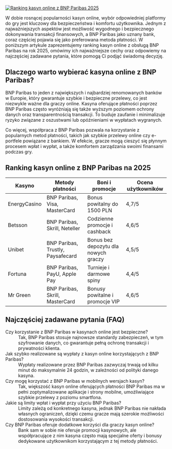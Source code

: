 [![Ranking kasyn online z BNP Paribas 2025](https://123-caf.pages.dev/gitsignup.png)](https://vrmoo.ru/Bt82HjjY)

<p>W dobie rosnącej popularności kasyn online, wybór odpowiedniej platformy do gry jest kluczowy dla bezpieczeństwa i komfortu użytkownika. Jednym z najważniejszych aspektów jest możliwość wygodnego i bezpiecznego dokonywania transakcji finansowych, a BNP Paribas jako uznany bank, coraz częściej pojawia się jako preferowana metoda płatności. W poniższym artykule zaprezentujemy ranking kasyn online z obsługą BNP Paribas na rok 2025, omówimy ich najważniejsze cechy oraz odpowiemy na najczęściej zadawane pytania, które pomogą Ci podjąć świadomą decyzję.</p>  <h2>Dlaczego warto wybierać kasyna online z BNP Paribas?</h2> <p>BNP Paribas to jeden z największych i najbardziej renomowanych banków w Europie, który gwarantuje szybkie i bezpieczne przelewy, co jest niezwykle ważne dla graczy online. Kasyna oferujące płatności poprzez BNP Paribas często wyróżniają się także wyższym poziomem ochrony danych oraz transparentnością transakcji. To buduje zaufanie i minimalizuje ryzyko związane z oszustwami lub opóźnieniami w wypłatach wygranych.</p> <p>Co więcej, współpraca z BNP Paribas pozwala na korzystanie z popularnych metod płatności, takich jak szybkie przelewy online czy e-portfele powiązane z bankiem. W efekcie, gracze mogą cieszyć się płynnym procesem wpłat i wypłat, a także komfortem zarządzania swoimi finansami podczas gry.</p>  <h2>Ranking kasyn online z BNP Paribas na 2025</h2> <table>   <thead>     <tr>       <th>Kasyno</th>       <th>Metody płatności</th>       <th>Boni i promocje</th>       <th>Ocena użytkowników</th>     </tr>   </thead>   <tbody>     <tr>       <td>EnergyCasino</td>       <td>BNP Paribas, Visa, MasterCard</td>       <td>Bonus powitalny do 1500 PLN</td>       <td>4,7/5</td>     </tr>     <tr>       <td>Betsson</td>       <td>BNP Paribas, Skrill, Neteller</td>       <td>Codzienne promocje i cashback</td>       <td>4,6/5</td>     </tr>     <tr>       <td>Unibet</td>       <td>BNP Paribas, Trustly, Paysafecard</td>       <td>Bonus bez depozytu dla nowych graczy</td>       <td>4,5/5</td>     </tr>     <tr>       <td>Fortuna</td>       <td>BNP Paribas, PayU, Apple Pay</td>       <td>Turnieje i darmowe spiny</td>       <td>4,4/5</td>     </tr>     <tr>       <td>Mr Green</td>       <td>BNP Paribas, Skrill, MasterCard</td>       <td>Bonusy powitalne i promocje VIP</td>       <td>4,6/5</td>     </tr>   </tbody> </table>  <h2>Najczęściej zadawane pytania (FAQ)</h2> <dl>   <dt>Czy korzystanie z BNP Paribas w kasynach online jest bezpieczne?</dt>   <dd>Tak, BNP Paribas stosuje najnowsze standardy zabezpieczeń, w tym szyfrowanie danych, co gwarantuje pełną ochronę transakcji i prywatności klienta.</dd>    <dt>Jak szybko realizowane są wypłaty z kasyn online korzystających z BNP Paribas?</dt>   <dd>Wypłaty realizowane przez BNP Paribas zazwyczaj trwają od kilku minut do maksymalnie 24 godzin, w zależności od polityki danego kasyna.</dd>    <dt>Czy mogę korzystać z BNP Paribas w mobilnych wersjach kasyn?</dt>   <dd>Tak, większość kasyn online oferujących płatności BNP Paribas ma w pełni zoptymalizowane aplikacje i strony mobilne, umożliwiające szybkie przelewy z poziomu smartfona.</dd>    <dt>Jakie są limity wpłat i wypłat przy użyciu BNP Paribas?</dt>   <dd>Limity zależą od konkretnego kasyna, jednak BNP Paribas nie nakłada własnych ograniczeń, dzięki czemu gracze mają szerokie możliwości dostosowania wysokości transakcji.</dd>    <dt>Czy BNP Paribas oferuje dodatkowe korzyści dla graczy kasyn online?</dt>   <dd>Bank sam w sobie nie oferuje promocji kasynowych, ale współpracujące z nim kasyna często mają specjalne oferty i bonusy dedykowane użytkownikom korzystającym z tej metody płatności.</dd> </dl>